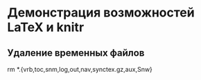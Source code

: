 # Демонстрация возможностей LaTeX и knitr

## Удаление временных файлов

rm *.{vrb,toc,snm,log,out,nav,synctex.gz,aux,Snw}
